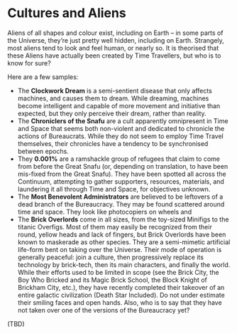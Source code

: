 # Cultures and Aliens

Aliens of all shapes and colour exist, including on Earth – in some parts of the Universe, they’re just pretty well hidden, including on Earth. Strangely, most aliens tend to look and feel human, or nearly so. It is theorised that these Aliens have actually been created by Time Travellers, but who is to know for sure?

Here are a few samples:

* The **Clockwork Dream** is a semi-sentient disease that only affects machines, and causes them to dream. While dreaming, machines become intelligent and capable of more movement and initiative than expected, but they only perceive their dream, rather than reality.
* The **Chroniclers of the Snafu** are a cult apparently omnipresent in Time and Space that seems both non-violent and dedicated to chronicle the actions of Bureaucrats. While they do not seem to employ Time Travel themselves, their chronicles have a tendency to be synchronised between epochs.
* They **0.001%** are a ramshackle group of refugees that claim to come from before the Great Snafu \(or, depending on translation, to have been mis-fixed from the Great Snafu\). They have been spotted all across the Continuum, attempting to gather supporters, resources, materials, and laundering it all through Time and Space, for objectives unknown.
* The **Most Benevolent Administrators** are believed to be leftovers of a dead branch of the Bureaucracy. They may be found scattered around time and space. They look like photocopiers on wheels and 
* The **Brick Overlords** come in all sizes, from the toy-sized Minifigs to the titanic Overfigs. Most of them may easily be recognized from their round, yellow heads and lack of fingers, but Brick Overlords have been known to maskerade as other species. They are a semi-mimetic artificial life-form bent on taking over the Universe. Their mode of operation is generally peaceful: join a culture, then progressively replace its technology by brick-tech, then its main characters, and finally the world. While their efforts used to be limited in scope \(see the Brick City, the Boy Who Bricked and its Magic Brick School, the Block Knight of Brickham City, etc.\), they have recently completed their takeover of an entire galactic civilization \(Death Star Included\). Do not under estimate their smiling faces and open hands. Also, who is to say that they have not taken over one of the versions of the Bureaucracy yet?

\(TBD\)

